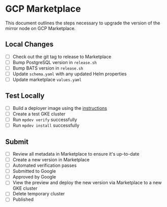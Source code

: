 # GCP Marketplace

This document outlines the steps necessary to upgrade the version of the mirror node on GCP Marketplace.

## Local Changes

- [ ] Check out the git tag to release to Marketplace
- [ ] Bump PostgreSQL version in `release.sh`
- [ ] Bump BATS version in `release.sh`
- [ ] Update `schema.yaml` with any updated Helm properties
- [ ] Update marketplace `values.yaml`

## Test Locally

- [ ] Build a deployer image using
  the [instructions](https://github.com/hashgraph/hedera-mirror-node/blob/master/charts/marketplace/gcp/BUILDING.md)
- [ ] Create a test GKE cluster
- [ ] Run `mpdev verify` successfully
- [ ] Run `mpdev install` successfully

## Submit

- [ ] Review all metadata in Marketplace to ensure it's up-to-date
- [ ] Create a new version in Marketplace
- [ ] Automated verification passes
- [ ] Submitted to Google
- [ ] Approved by Google
- [ ] View the preview and deploy the new version via Marketplace to a new GKE cluster
- [ ] Delete temporary cluster
- [ ] Published
